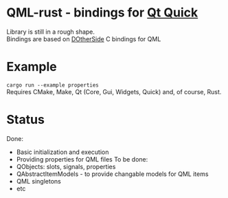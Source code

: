 # QML-rust - bindings for [Qt Quick](http://doc.qt.io/qt-5/qtquick-index.html)
Library is still in a rough shape.  
Bindings are based on [DOtherSide](https://github.com/filcuc/DOtherSide) C bindings for QML

# Example
`cargo run --example properties`  
Requires CMake, Make, Qt (Core, Gui, Widgets, Quick) and, of course, Rust.

# Status
Done:
* Basic initialization and execution
* Providing properties for QML files
To be done:
* QObjects: slots, signals, properties
* QAbstractItemModels - to provide changable models for QML items
* QML singletons
* etc
